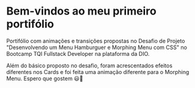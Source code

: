 # Bem-vindos ao meu primeiro portifólio
Portifólio com animações e transições propostas no Desafio de Projeto "Desenvolvendo um Menu Hamburguer e Morphing Menu com CSS" no Bootcamp TQI Fullstack Developer na plataforma da DIO.

Além do básico proposto no desafio, foram acrescentados efeitos diferentes nos Cards e foi feita uma animação diferente para o Morphing Menu.
Espero que gostem 😃🎉

